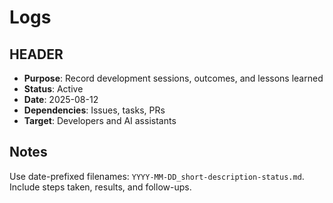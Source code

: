 # Logs

## HEADER
- **Purpose**: Record development sessions, outcomes, and lessons learned
- **Status**: Active
- **Date**: 2025-08-12
- **Dependencies**: Issues, tasks, PRs
- **Target**: Developers and AI assistants

## Notes
Use date-prefixed filenames: `YYYY-MM-DD_short-description-status.md`. Include steps taken, results, and follow-ups.
